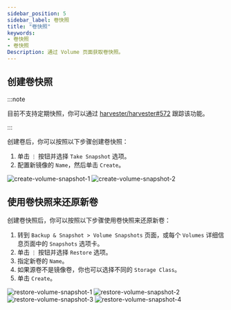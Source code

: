 ```yaml
---
sidebar_position: 5
sidebar_label: 卷快照
title: "卷快照"
keywords:
- 卷快照
- 卷快照
Description: 通过 Volume 页面获取卷快照。
---
```


## 创建卷快照

:::note

目前不支持定期快照，你可以通过 [harvester/harvester#572](https://github.com/harvester/harvester/issues/572) 跟踪该功能。

:::

创建卷后，你可以按照以下步骤创建卷快照：

1. 单击 `⋮` 按钮并选择 `Take Snapshot` 选项。
1. 配置新镜像的 `Name`，然后单击 `Create`。

![create-volume-snapshot-1](/img/v1.1/volume/create-volume-snapshot-1.png)
![create-volume-snapshot-2](/img/v1.1/volume/create-volume-snapshot-2.png)

## 使用卷快照来还原新卷

创建卷快照后，你可以按照以下步骤使用卷快照来还原新卷：

1. 转到 `Backup & Snapshot > Volume Snapshots` 页面，或每个 `Volumes` 详细信息页面中的 `Snapshots` 选项卡。
1. 单击 `⋮` 按钮并选择 `Restore` 选项。
1. 指定新卷的 `Name`。
1. 如果源卷不是镜像卷，你也可以选择不同的 `Storage Class`。
1. 单击 `Create`。

![restore-volume-snapshot-1](/img/v1.1/volume/restore-volume-snapshot-1.png)
![restore-volume-snapshot-2](/img/v1.1/volume/restore-volume-snapshot-2.png)
![restore-volume-snapshot-3](/img/v1.1/volume/restore-volume-snapshot-3.png)
![restore-volume-snapshot-4](/img/v1.1/volume/restore-volume-snapshot-4.png)
